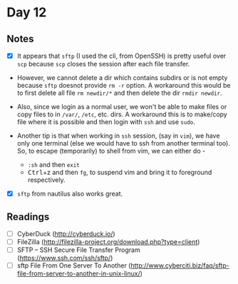 # Day 12

## Notes

- [x] It appears that `sftp` (I used the cli, from OpenSSH) is pretty useful over `scp` because `scp` closes the session after each file transfer.
- However, we cannot delete a dir which contains subdirs or is not empty because `sftp` doesnot provide `rm -r` option. A workaround this would be to first delete all file `rm newdir/*` and then delete the dir `rmdir newdir`.
- Also, since we login as a normal user, we won't be able to make files or copy files to in `/var/`, `/etc`, etc. dirs. A workaround this is to make/copy file where it is possible and then login with `ssh` and use `sudo`.

- Another tip is that when working in `ssh` session, (say in `vim`), we have only one terminal (else we would have to ssh from another terminal too). So, to escape (temporarily) to shell from vim, we can either do -
  - `:sh` and then `exit`
  - <kbd>Ctrl</kbd>+z and then `fg`, to suspend vim and bring it to foreground respectively.

- [x] `sftp` from nautilus also works great.

## Readings

- [ ] CyberDuck (http://cyberduck.io/)
- [ ] FileZilla (http://filezilla-project.org/download.php?type=client)
- [ ] SFTP – SSH Secure File Transfer Program (https://www.ssh.com/ssh/sftp/)
- [ ] sftp File From One Server To Another (http://www.cyberciti.biz/faq/sftp-file-from-server-to-another-in-unix-linux/)
